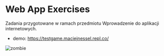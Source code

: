 # Web App Exercises 
Zadania przygotowane w ramach przedmiotu Wprowadzenie do aplikacji internetowych.


* demo: https://testgame.maciejnessel.repl.co/

![zombie](./zombie.gif)